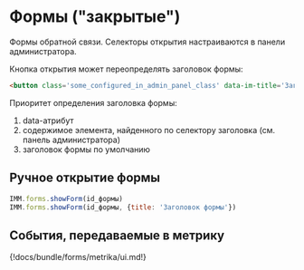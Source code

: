 # Формы ("закрытые")
Формы обратной связи. Селекторы открытия настраиваются в панели администратора.

Кнопка открытия может переопределять заголовок формы:
```html
<button class='some_configured_in_admin_panel_class' data-im-title='Заголовок для формы'>Открыть форму</button>
```
Приоритет определения заголовка формы:

  1. data-атрибут
  2. содержимое элемента, найденного по селектору заголовка (см. панель администратора)
  3. заголовок формы по умолчанию

## Ручное открытие формы
```javascript
IMM.forms.showForm(id_формы)
IMM.forms.showForm(id_формы, {title: 'Заголовок формы'})
```
## События, передаваемые в метрику

{!docs/bundle/forms/metrika/ui.md!}

